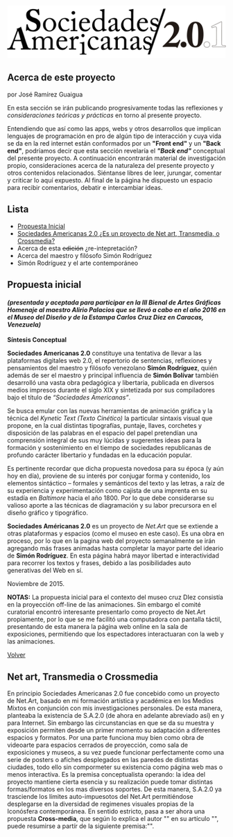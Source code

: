 
<center><img src="/blog/SA_logo_completo_.png" ></center>

## Acerca de este proyecto
por José Ramírez Guaigua

  En esta sección se irán publicando progresivamente todas las reflexiones y _consideraciones teóricas y prácticas_ en torno al presente proyecto.  
  
  Entendiendo que así como las apps, webs y otros desarrollos que implican lenguajes de programación en pro de algún tipo de interacción y cuya vida se da en la red internet están conformados por un **"Front end"** y un **"Back end"**, podríamos decir que esta sección revelaría el _**"Back end"**_ conceptual del presente proyecto. A continuación encontrarán material de investigación propio, consideraciones acerca de la naturaleza del presente proyecto y otros contenidos relacionados. Siéntanse libres de leer, jurungar, comentar y criticar lo aquí expuesto. Al final de la página he dispuesto un espacio para recibir comentarios, debatir e intercambiar ideas. 
  
## Lista
  
- [Propuesta Inicial](#propuesta-inicial)
- [Sociedades Americanas 2.0 ¿Es un proyecto de Net art, Transmedia, o Crossmedia?](#net-art-transmedia-o-crossmedia)
- Acerca de esta ~~edición~~ ¿re-intepretación?
- Acerca del maestro y filósofo Simón Rodríguez
- Simón Rodríguez y el arte contemporáneo

## Propuesta inicial

#### _(presentada y aceptada para participar en la III Bienal de Artes Gráficas Homenaje al maestro Alirio Palacios que se llevó a cabo en el año 2016 en el Museo del Diseño y de la Estampa Carlos Cruz Diez en Caracas, Venezuela)_

**Síntesis Conceptual**

**Sociedades Americanas 2.0** constituye una tentativa de llevar a las plataformas digitales web 2.0, el repertorio de sentencias, reflexiones y pensamientos del maestro y filósofo venezolano **Simón Rodríguez**, quién además de ser el maestro y principal influencia de **Simón Bolívar** también desarrolló una vasta obra pedagógica y libertaria, publicada en diversos medios impresos durante el siglo XIX y sintetizada por sus compiladores bajo el título de _“Sociedades Americanas”_.

Se busca emular con las nuevas herramientas de animación gráfica y la técnica del _Kynetic Text (Texto Cinético)_ la particular sintaxis visual que propone, en la cual distintas tipografías, puntaje, llaves, corchetes y disposición de las palabras en el
espacio del papel pretendían una comprensión integral de sus muy lúcidas y sugerentes ideas para la formación y sostenimiento en el tiempo de sociedades republicanas de profundo carácter libertario y fundadas en la educación popular. 

Es pertinente recordar que dicha propuesta novedosa para su época (y aún hoy en día), proviene de su interés por conjugar forma y contenido, los elementos sintáctico – formales y semánticos del texto y las letras, a raíz de su experiencia y experimentación como cajista de una imprenta en su estadía en _Baltimore_ hacia el año 1800. Por lo que debe considerarse su valioso aporte a las técnicas de diagramación y su labor precursora en el diseño gráfico y tipográfico.

**Sociedades Américanas 2.0** es un proyecto de _Net.Art_ que se extiende a otras plataformas y espacios (como el museo en este caso). Es una obra en proceso, por lo que en la pagina web del proyecto semanalmente se irán agregando más frases animadas hasta completar la mayor parte del ideario de **Simón Rodríguez**. En esta página habrá mayor libertad e interactividad para recorrer los textos y frases, debido a las posibilidades auto generativas del Web en sí.

Noviembre de 2015.

**NOTAS:** La propuesta inicial para el contexto del museo cruz DIez consistía en la proyección off-line de las animaciones. Sin embargo el comité curatorial encontró interesante presentarlo como proyecto de Net.Art propiamente, por lo que se me facilitó una computadora con pantalla táctil, presentando de esta manera la página web online en la sala de exposiciones, permitiendo que los espectadores interactuaran con la web y las animaciones. 

[Volver](#lista)

## Net art, Transmedia o Crossmedia

En principio Sociedades Americanas 2.0 fue concebido como un proyecto de Net.Art, basado en mi formación artística y académica en los Medios Mixtos en conjunción con mis investigaciones personales. De esta manera, planteaba la existencia de S.A.2.0 (de ahora en adelante abreviado así) en y para Internet. Sin embargo las circunstancias en que se da su muestra y exposición permiten desde un primer momento su adaptación a diferentes espacios y formatos. Por una parte funciona muy bien como obra de videoarte para espacios cerrados de proyección, como sala de exposiciones y museos, a su vez puede funcionar perfectamente como una serie de posters o afiches desplegados en las paredes de  distintas ciudades, todo ello sin compormeter su existencia como página web mas o menos interactiva. Es la premisa conceptualista operando: la idea del proyecto mantiene cierta esencia y su realización puede tomar distintas formas/formatos en los mas diversos soportes. De esta manera, S.A.2.0 ya trasciende los límites auto-impuesotos del Net.Art permitiéndose desplegarse en la diversidad de regimenes visuales propias de la Iconósfera contemporánea. En sentido estricto, pasa a ser ahora una propuesta **Cross-media**, que según lo explica el autor "" en su artículo "", puede resumirse a partír de la siguiente premisa:"".